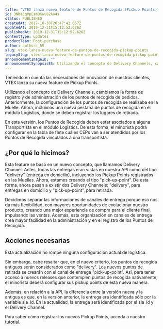 ```yaml
---
title: "VTEX lanza nueva feature de Puntos de Recogida (Pickup Points)"
id: 3Nba5qVpEsmQKwu82Ao4s
status: PUBLISHED
createdAt: 2017-10-30T20:47:42.057Z
updatedAt: 2019-12-31T15:12:52.626Z
publishedAt: 2019-12-31T15:12:52.626Z
contentType: updates
productTeam: Post-purchase
author: authors_59
slug: vtex-lanza-nueva-feature-de-puntos-de-recogida-pickup-points
legacySlug: vtex-lanza-nueva-feature-de-puntos-de-recogida-pickup-points
announcementImageID: ""
announcementSynopsisES: Utilizando el concepto de Delivery Channels, cambiamos la forma de registro y administración de los puntos de recogida.
---
```


Teniendo en cuenta las necesidades de innovación de nuestros clientes, VTEX lanza su nueva feature de Pickup Points. 

Utilizando el concepto de Delivery Channels, cambiamos la forma de registro y de administración de los puntos de recogida de pedidos. Anteriormente, la configuración de los puntos de recogida se realizaba en la Muelle. Ahora, incluimos una nueva pestaña de puntos de recogida en el módulo Logistics, donde se deben registrar los lugares de retirada.

En esta versión, los Puntos de Recogida deben estar asociados a alguna Transportista en el módulo Logistics. De esta forma, el minorista podrá configurar en la tabla de flete cuáles CEPs van a ser atendidos por los Puntos de Recogida vinculados a una transportista.

## ¿Por qué lo hicimos?

Esta feature se basó en un nuevo concepto, que llamamos Delivery Channel. Antes, todas las entregas eran vistas en nuestra API como del tipo "delivery" (entrega en domicilio), incluyendo los Pickup Points registrados en las Muelles. Ahora, estamos creando el tipo "pick-up-point". De esta forma, ahora pasan a existir dos Delivery Channels: "delivery", para entregas en domicilio y "pick-up-point", para retirada.

Decidimos separar las informaciones de canales de entrega porque eso nos da más flexibilidad, con mayores oportunidades de evolucionar nuestro producto, creando una mejor experiencia de compra para el cliente final, impulsando las ventas. Además, esta organización en canales de entrega crea mayor facilidad en la administración y en el registro de los Puntos de Recogida.


## Acciones necesarias

Esta actualización no rompe ninguna configuración actual de logística.

Sin embargo, cabe resaltar que, en el nuevo criterio, los puntos de recogida antiguos serán considerados como "delivery". Los nuevos puntos de retirada se crearán con el canal de entrega "pick-up-point". Así, para tener acceso a nuevos releases que contemplen puntos de recogida nativamente, el minorista deberá configurar sus pickup points de esta nueva manera.

Además, en relación a la API, la diferencia entre la versión nueva y la antigua es que, en la versión anterior, la entrega era identificada sólo por la variable sla\_Id. En la actualidad, la entrega será identificada por el sla\_Id y el Delivery Channel.

Para saber cómo registrar los nuevos Pickup Points, acceda a nuestro [tutorial](/es/tutorial/configurar-puntos-de-recogida-pickup-points).
